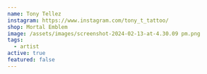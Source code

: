 ```yaml
---
name: Tony Tellez
instagram: https://www.instagram.com/tony_t_tattoo/
shop: Mortal Emblem
image: /assets/images/screenshot-2024-02-13-at-4.30.09 pm.png
tags:
  - artist
active: true
featured: false
---
```

